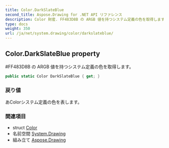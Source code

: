 ```yaml
---
title: Color.DarkSlateBlue
second_title: Aspose.Drawing for .NET API リファレンス
description: Color 財産. FF483D8B の ARGB 値を持つシステム定義の色を取得します
type: docs
weight: 350
url: /ja/net/system.drawing/color/darkslateblue/
---
```

## Color.DarkSlateBlue property

#FF483D8B の ARGB 値を持つシステム定義の色を取得します。

```csharp
public static Color DarkSlateBlue { get; }
```

### 戻り値

あColorシステム定義の色を表します。

### 関連項目

* struct [Color](../)
* 名前空間 [System.Drawing](../../color/)
* 組み立て [Aspose.Drawing](../../../)


